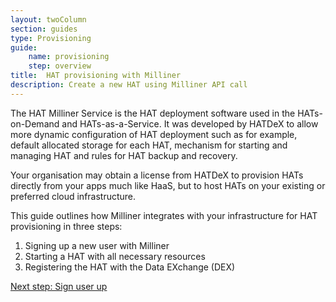 ```yaml
---
layout: twoColumn
section: guides
type: Provisioning
guide: 
    name: provisioning
    step: overview
title:  HAT provisioning with Milliner
description: Create a new HAT using Milliner API call
---
```


The HAT Milliner Service is the HAT deployment software used in the HATs-on-Demand and HATs-as-a-Service. It was developed by HATDeX to allow more dynamic configuration of HAT deployment such as for example, default allocated storage for each HAT, mechanism for starting and managing HAT and rules for HAT backup and recovery.

Your organisation may obtain a license from HATDeX to provision HATs directly from your apps much like HaaS, but to host HATs on your existing or preferred cloud infrastructure.

This guide outlines how Milliner integrates with your infrastructure for HAT provisioning in three steps:

1. Signing up a new user with Milliner
2. Starting a HAT with all necessary resources
3. Registering the HAT with the Data EXchange (DEX)

<nav class="pager-nav">
<a href="" style="display:none;"></a>
<a href="01-sign-up.html">Next step: Sign user up</a>
</nav>
